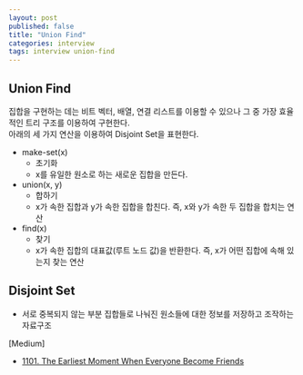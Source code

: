 ```yaml
---
layout: post
published: false
title: "Union Find"
categories: interview
tags: interview union-find
---
```


## Union Find

집합을 구현하는 데는 비트 벡터, 배열, 연결 리스트를 이용할 수 있으나 그 중 가장 효율적인 트리 구조를 이용하여 구현한다.  
아래의 세 가지 연산을 이용하여 Disjoint Set을 표현한다.

+ make-set(x)
  - 초기화
  - x를 유일한 원소로 하는 새로운 집합을 만든다.
+ union(x, y)
  - 합하기
  - x가 속한 집합과 y가 속한 집합을 합친다. 즉, x와 y가 속한 두 집합을 합치는 연산
+ find(x)
  - 찾기
  - x가 속한 집합의 대표값(루트 노드 값)을 반환한다. 즉, x가 어떤 집합에 속해 있는지 찾는 연산

## Disjoint Set
- 서로 중복되지 않는 부분 집합들로 나눠진 원소들에 대한 정보를 저장하고 조작하는 자료구조

[Medium]
- [1101. The Earliest Moment When Everyone Become Friends](https://leetcode.com/problems/the-earliest-moment-when-everyone-become-friends/)